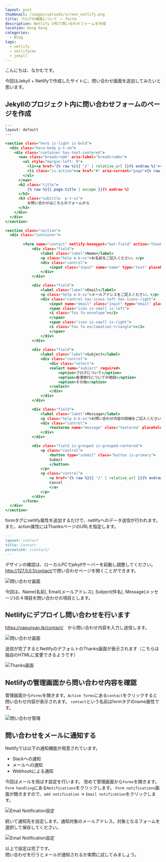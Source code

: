 ```yaml
---
layout: post
thumbnail: /images/uploads/screen_netlify.png
title: ブログの構築について 〜 Part4
description: Netlify CMSで問い合わせフォームを作成
location: Hong Kong
categories:
  - Blog
tags:
  - netlify
  - netlifycms
  - jekyll
---
```

こんにちは、なかむです。

今回はJekyll + Netlifyで作成したサイトに、問い合わせ画面を追加してみたいと思います。

## Jekyllのプロジェクト内に問い合わせフォームのページを作成

```_layout/contact.html
---
layout: default
---

<section class="hero is-light is-bold">
  <div class="hero-body p-t-sm">
    <div class="container has-text-centered">
      <nav class="breadcrumb" aria-label="breadcrumbs">
        <ul style="margin-left: 0">
          <li><a href="{% raw %}{{ '/' | relative_url }}{% endraw %}"><i class="fas fa-home"></i></a></li>
          <li class="is-active"><a href="#" aria-current="page">{% raw %}{{ page.title | escape }}{% endraw %}</a></li>
        </ul>
      </nav>
      <h2 class="title">
          {% raw %}{{ page.title | escape }}{% endraw %}
      </h2>
      <h3 class="subtitle  p-t-xs">
          お問い合わせはこちらのフォームから
      </h3>
    </div>
  </div>
</section>

<section class="section">
  <div class="container">
    
        <form name="contact" netlify-honeypot="bot-field" action="thanks" netlify>
            <div class="field">
                <label class="label">Name</label>
                <p class="help m-b-xs">お名前をご記入ください。</p>
                <div class="control">
                    <input class="input" name="name" type="text" placeholder="" required>
                </div>
            </div>

            <div class="field">
                <label class="label">Email</label>
                <p class="help m-b-xs">メールアドレスをご記入ください。</p>
                <div class="control has-icons-left has-icons-right">
                    <input name="email" class="input" type="email" placeholder="" value="" required>
                    <span class="icon is-small is-left">
                    <i class="fas fa-envelope"></i>
                    </span>
                    <span class="icon is-small is-right">
                    <i class="fas fa-exclamation-triangle"></i>
                    </span>
                </div>
            </div>
            
            <div class="field">
                <label class="label">Subject</label>
                <div class="control">
                    <div class="select">
                    <select name="subject" required>
                        <option>ブログについて</option>
                        <option>香港旅行についての相談</option>
                        <option>その他</option>
                    </select>
                    </div>
                </div>
            </div>

            <div class="field">
                <label class="label">Message</label>
                <p class="help m-b-xs">お問い合わせ内容の詳細をご記入ください。</p>
                <div class="control">
                    <textarea name="message" class="textarea" placeholder="" required></textarea>
                </div>
            </div>

            <div class="field is-grouped is-grouped-centered">
                <p class="control">
                    <button type="submit" class="button is-primary">
                    Submit
                    </button>
                </p>
                <p class="control">
                    <a href="{% raw %}{{ '/' | relative_url }}{% endraw %}" class="button is-light">
                    Cancel
                    </a>
                </p>
            </div>
        </form>
  </div>
</section>
```

formタグにnetlify属性を追加するだけで、netlifyへのデータ送信が行われます。また、action属性にはThanksページのURLを指定します。

```contact.md
---
layout: contact
title: Contact
permalink: /contact/
---
```

デザインの確認は、ローカルPCでjekyllサーバーを起動し調整してください。
<http://127.0.0.1/contact/>で問い合わせページを開くことができます。

![問い合わせ画面](/images/uploads/screen_hk_contact.png)

今回は、Name(名前), Email(メールアドレス), Subject(件名), Message(メッセージ)の４項目を問い合わせの項目とします。

## Netlifyにデプロイし問い合わせを行います

<https://yapunyan.tk/contact/>　から問い合わせ内容を入力し送信します。

![問い合わせ画面](/images/uploads/screen_hk_contact_input.png)

送信が完了するとNetlifyのデフォルトのThanks画面が表示されます（こちらは独自のHTMLに変更できるようです）

![Thanks画面](/images/uploads/screen_hk_contact_thanks.png)

## Netlifyの管理画面から問い合わせ内容を確認

管理画面から`Forms`を開きます。`Active forms`にある`contact`をクリックすると問い合わせ内容が表示されます。
`contact`という名前はformタグのname属性です。

![問い合わせ管理](/images/uploads/screen_netlify_forms_contact.png)

## 問い合わせをメールに通知する

Netlifyでは以下の通知機能が用意されています。

* Slackへの通知
* メールへの通知
* Webhookによる通知

今回はメールを飛ばす設定を行います。
改めて管理画面から`Forms`を開きます。`Form handling`にある`Notifications`をクリックします。
`Form notifications`画面が開きますので、`add notification` → `Email notification`をクリックします。

![Email Notification設定](/images/uploads/screen_netlify_forms_notification.png)

続いて通知先を設定します。通知対象のメールアドレス。対象となるフォームを選択して保存してください。

![Email Notification設定](/images/uploads/screen_netlify_forms_notification_2.png)

以上で設定は完了です。  
問い合わせを行うとメールが通知されるか実際に試してみましょう。
